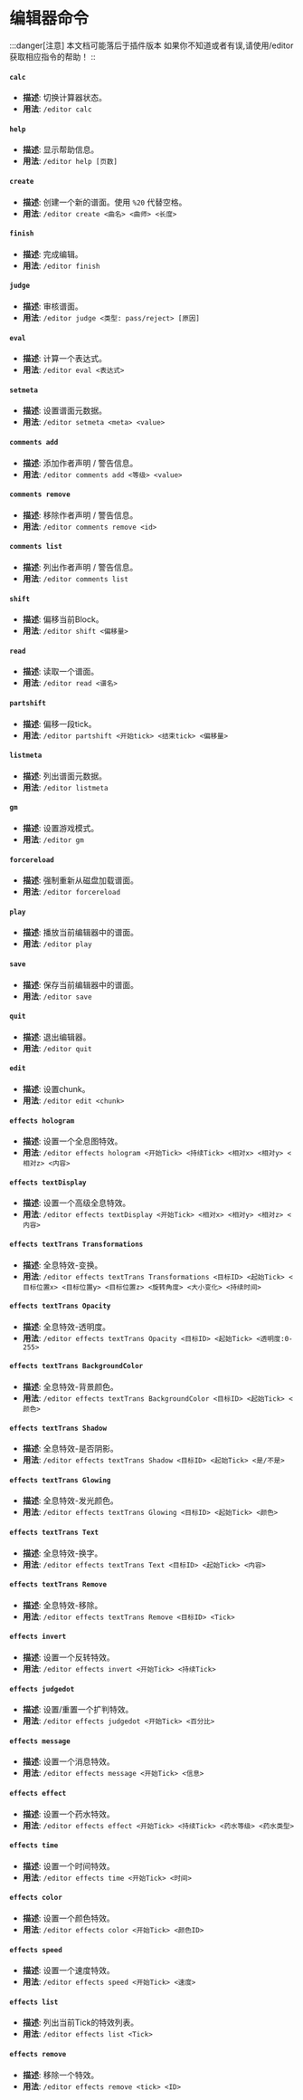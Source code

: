 # 编辑器命令

:::danger[注意]
本文档可能落后于插件版本
如果你不知道或者有误,请使用/editor获取相应指令的帮助！
::

#### `calc`
- **描述**: 切换计算器状态。
- **用法**: `/editor calc`

#### `help`
- **描述**: 显示帮助信息。
- **用法**: `/editor help [页数]`

#### `create`
- **描述**: 创建一个新的谱面。使用 `%20` 代替空格。
- **用法**: `/editor create <曲名> <曲师> <长度>`

#### `finish`
- **描述**: 完成编辑。
- **用法**: `/editor finish`

#### `judge`
- **描述**: 审核谱面。
- **用法**: `/editor judge <类型: pass/reject> [原因]`

#### `eval`
- **描述**: 计算一个表达式。
- **用法**: `/editor eval <表达式>`

#### `setmeta`
- **描述**: 设置谱面元数据。
- **用法**: `/editor setmeta <meta> <value>`

#### `comments add`
- **描述**: 添加作者声明 / 警告信息。
- **用法**: `/editor comments add <等级> <value>`

#### `comments remove`
- **描述**: 移除作者声明 / 警告信息。
- **用法**: `/editor comments remove <id>`

#### `comments list`
- **描述**: 列出作者声明 / 警告信息。
- **用法**: `/editor comments list`

#### `shift`
- **描述**: 偏移当前Block。
- **用法**: `/editor shift <偏移量>`

#### `read`
- **描述**: 读取一个谱面。
- **用法**: `/editor read <谱名>`

#### `partshift`
- **描述**: 偏移一段tick。
- **用法**: `/editor partshift <开始tick> <结束tick> <偏移量>`

#### `listmeta`
- **描述**: 列出谱面元数据。
- **用法**: `/editor listmeta`

#### `gm`
- **描述**: 设置游戏模式。
- **用法**: `/editor gm`

#### `forcereload`
- **描述**: 强制重新从磁盘加载谱面。
- **用法**: `/editor forcereload`

#### `play`
- **描述**: 播放当前编辑器中的谱面。
- **用法**: `/editor play`

#### `save`
- **描述**: 保存当前编辑器中的谱面。
- **用法**: `/editor save`

#### `quit`
- **描述**: 退出编辑器。
- **用法**: `/editor quit`

#### `edit`
- **描述**: 设置chunk。
- **用法**: `/editor edit <chunk>`

#### `effects hologram`
- **描述**: 设置一个全息图特效。
- **用法**: `/editor effects hologram <开始Tick> <持续Tick> <相对x> <相对y> <相对z> <内容>`

#### `effects textDisplay`
- **描述**: 设置一个高级全息特效。
- **用法**: `/editor effects textDisplay <开始Tick> <相对x> <相对y> <相对z> <内容>`

#### `effects textTrans Transformations`
- **描述**: 全息特效-变换。
- **用法**: `/editor effects textTrans Transformations <目标ID> <起始Tick> <目标位置x> <目标位置y> <目标位置z> <旋转角度> <大小变化> <持续时间>`

#### `effects textTrans Opacity`
- **描述**: 全息特效-透明度。
- **用法**: `/editor effects textTrans Opacity <目标ID> <起始Tick> <透明度:0-255>`

#### `effects textTrans BackgroundColor`
- **描述**: 全息特效-背景颜色。
- **用法**: `/editor effects textTrans BackgroundColor <目标ID> <起始Tick> <颜色>`

#### `effects textTrans Shadow`
- **描述**: 全息特效-是否阴影。
- **用法**: `/editor effects textTrans Shadow <目标ID> <起始Tick> <是/不是>`

#### `effects textTrans Glowing`
- **描述**: 全息特效-发光颜色。
- **用法**: `/editor effects textTrans Glowing <目标ID> <起始Tick> <颜色>`

#### `effects textTrans Text`
- **描述**: 全息特效-换字。
- **用法**: `/editor effects textTrans Text <目标ID> <起始Tick> <内容>`

#### `effects textTrans Remove`
- **描述**: 全息特效-移除。
- **用法**: `/editor effects textTrans Remove <目标ID> <Tick>`

#### `effects invert`
- **描述**: 设置一个反转特效。
- **用法**: `/editor effects invert <开始Tick> <持续Tick>`

#### `effects judgedot`
- **描述**: 设置/重置一个扩判特效。
- **用法**: `/editor effects judgedot <开始Tick> <百分比>`

#### `effects message`
- **描述**: 设置一个消息特效。
- **用法**: `/editor effects message <开始Tick> <信息>`

#### `effects effect`
- **描述**: 设置一个药水特效。
- **用法**: `/editor effects effect <开始Tick> <持续Tick> <药水等级> <药水类型>`

#### `effects time`
- **描述**: 设置一个时间特效。
- **用法**: `/editor effects time <开始Tick> <时间>`

#### `effects color`
- **描述**: 设置一个颜色特效。
- **用法**: `/editor effects color <开始Tick> <颜色ID>`

#### `effects speed`
- **描述**: 设置一个速度特效。
- **用法**: `/editor effects speed <开始Tick> <速度>`

#### `effects list`
- **描述**: 列出当前Tick的特效列表。
- **用法**: `/editor effects list <Tick>`

#### `effects remove`
- **描述**: 移除一个特效。
- **用法**: `/editor effects remove <tick> <ID>`